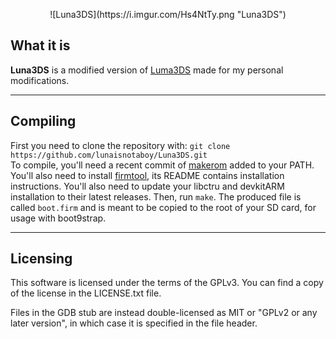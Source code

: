 <p align="center">
  ![Luna3DS](https://i.imgur.com/Hs4NtTy.png "Luna3DS")
</p>

## What it is

**Luna3DS** is a modified version of [Luma3DS](https://github.com/AuroraWright/Luma3DS) made for my personal modifications.

---

## Compiling

First you need to clone the repository with: `git clone https://github.com/lunaisnotaboy/Luna3DS.git`  
To compile, you'll need a recent commit of [makerom](https://github.com/profi200/Project_CTR) added to your PATH. You'll also need to install [firmtool](https://github.com/TuxSH/firmtool), its README contains installation instructions.
You'll also need to update your libctru and devkitARM installation to their latest releases.
Then, run `make`.
The produced file is called `boot.firm` and is meant to be copied to the root of your SD card, for usage with boot9strap.

---

## Licensing

This software is licensed under the terms of the GPLv3.
You can find a copy of the license in the LICENSE.txt file.

Files in the GDB stub are instead double-licensed as MIT or "GPLv2 or any later version", in which case it is specified in the file header.
